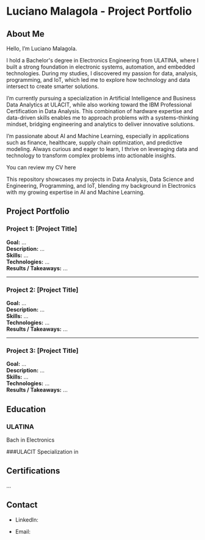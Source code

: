 # Luciano Malagola - Project Portfolio

## About Me

Hello, I’m Luciano Malagola.

I hold a Bachelor's degree in Electronics Engineering from ULATINA, where I built a strong foundation in electronic systems, automation, and embedded technologies. During my studies, I discovered my passion for data, analysis, programming, and IoT, which led me to explore how technology and data intersect to create smarter solutions.

I’m currently pursuing a specialization in Artificial Intelligence and Business Data Analytics at ULACIT, while also working toward the IBM Professional Certification in Data Analysis. This combination of hardware expertise and data-driven skills enables me to approach problems with a systems-thinking mindset, bridging engineering and analytics to deliver innovative solutions.

I’m passionate about AI and Machine Learning, especially in applications such as finance, healthcare, supply chain optimization, and predictive modeling. Always curious and eager to learn, I thrive on leveraging data and technology to transform complex problems into actionable insights.

You can review my CV here

This repository showcases my projects in Data Analysis, Data Science and Engineering, Programming, and IoT, blending my background in Electronics with my growing expertise in AI and Machine Learning.
## **Project Portfolio**

### **Project 1: [Project Title]**
**Goal:** ...  
**Description:** ...  
**Skills:** ...  
**Technologies:** ...  
**Results / Takeaways:** ...  

---

### **Project 2: [Project Title]**
**Goal:** ...  
**Description:** ...  
**Skills:** ...  
**Technologies:** ...  
**Results / Takeaways:** ...  

---

### **Project 3: [Project Title]**
**Goal:** ...  
**Description:** ...  
**Skills:** ...  
**Technologies:** ...  
**Results / Takeaways:** ...  
## Education

### ULATINA
Bach in Electronics

###ULACIT
Specialization in 



## Certifications

...


## Contact

- LinkedIn:

- Email:
